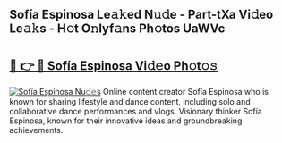 ## Sofía Espinosa Le𝚊𝚔ed N𝚞𝚍e - Part-tXa Vi𝚍eo Le𝚊𝚔s - H𝚘t O𝚗lyf𝚊ns Ph𝚘tos UaWVc

# <h2><a href="http://hf4997.feru.top/?c=Sof%c3%ada+Espinosa">🔗 👉 🔴 Sofía Espinosa Vi𝚍𝚎o Ph𝚘t𝚘𝚜</a></h2>

[![Sofía Espinosa Nu𝚍𝚎s](https://i.imgur.com/0TWrTi3.gif)](http://hf4997.feru.top/?c=Sof%c3%ada+Espinosa)
Online content creator Sofía Espinosa who is known for sharing lifestyle and dance content, including solo and collaborative dance performances and vlogs. Visionary thinker Sofía Espinosa, known for their innovative ideas and groundbreaking achievements. 
